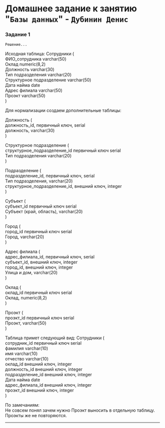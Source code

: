 # Домашнее задание к занятию "`Базы данных`" - `Дубинин Денис`



### Задание 1

`Решение...`

Исходная таблица: Сотрудники (\
	ФИО_сотрудника  	varchar(50)\
	Оклад 			numeric(8,2)\
	Должность		varchar(30)\
	Тип подразделения 	varchar(20)\
	Структурное подразделение varchar(50)\
	Дата найма 		date\
	Адрес филиала 		varchar(50)\
	Проэкт 			varchar(50)\
)

Для нормализации создаем дополнительные таблицы:

Должность (\
	должность_id, первичный ключ, serial\
	должность, varchar(30)\
)

Структурное подразделение (\
	структурное_подразделение_id первичный ключ serial\
	Тип подразделения varchar(20)\
)

Подразделение (\
	подразделение_id, первичный ключ, serial\
	Тип подразделения, varchar(20)\
	структурное_подразделение_id, внешний ключ, integer\
)

Субъект (\
	субъект_id первичный ключ serial\
	Субъект (край, область), varchar(20)\
)

Город (\
	город_id первичный ключ serial\
	Город, varchar(20)\
)

Адрес филиала (\
	адрес_филиала_id, первичный ключ, serial\
	субъект_id, внешний ключ, integer\
	город_id, внешний ключ, integer\
	Улица и дом, varchar(20) \
)

Оклад (\
	оклад_id первичный ключ serial\
	Оклад, numeric(8,2)\
)

Проэкт (\
	проэкт_id первичный ключ serial\
	Проэкт,	varchar(50)\
)

Таблица примет следующий вид:
Сотрудники (\
	сотрудник_id		первичный ключ serial\
	фамилия 		varchar(10) \
	имя 			varchar(10) \
	отчество 		varchar(10) \
	оклад_id 		внешний ключ, integer\
	должность_id		внешний ключ, integer\
	подразделение_id 	внешний ключ, integer\
	Дата найма 		date\
	адрес_филиала_id 	внешний ключ, integer\
	проэкт_id		внешний ключ, integer\
)

По замечаниям:\
Не совсем понял зачем нужно Проэкт выносить в отдельную таблицу. Проэкты же не повторяются.

---


